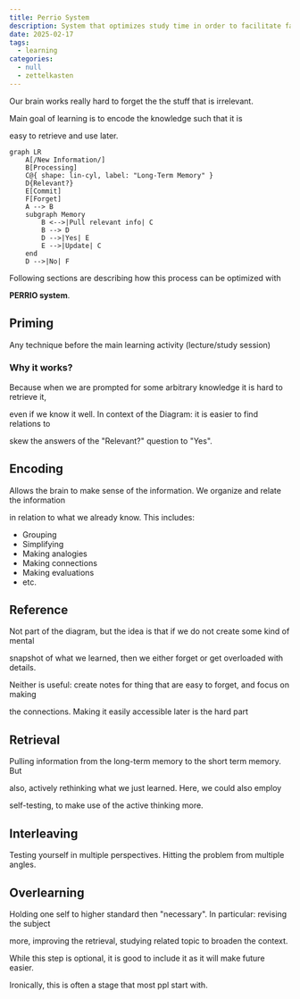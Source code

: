 ```yaml
---
title: Perrio System
description: System that optimizes study time in order to facilitate faster learning
date: 2025-02-17
tags:
  - learning
categories:
  - null
  - zettelkasten
---
```


Our brain works really hard to forget the the stuff that is irrelevant. 

Main goal of learning is to encode the knowledge such that it is 

easy to retrieve and use later.

```mermaid
graph LR
    A[/New Information/]
	B[Processing]
	C@{ shape: lin-cyl, label: "Long-Term Memory" }
	D{Relevant?}
	E[Commit]
	F[Forget]
	A --> B
	subgraph Memory
		B <-->|Pull relevant info| C
		B --> D
		D -->|Yes| E
		E -->|Update| C
	end 
	D -->|No| F
```

Following sections are describing how this process can be optimized with 

**PERRIO system**.

## Priming

Any technique before the main learning activity (lecture/study session)

### Why it works?

Because when we are prompted for some arbitrary knowledge it is hard to retrieve it, 

even if we know it well. In context of the Diagram: it is easier to find relations to 

skew the answers of the "Relevant?" question to "Yes".

## Encoding

Allows the brain to make sense of the information. We organize and relate the information

in relation to what we already know. This includes:

- Grouping
- Simplifying
- Making analogies
- Making connections
- Making evaluations
- etc.

## Reference

Not part of the diagram, but the idea is that if we do not create some kind of mental 

snapshot of what we learned, then we either forget or get overloaded with details.

Neither is useful: create notes for thing that are easy to forget, and focus on making 

the connections. Making it easily accessible later is the hard part

## Retrieval

Pulling information from the long-term memory to the short term memory. But

also, actively rethinking what we just learned. Here, we could also employ

self-testing, to make use of the active thinking more.

## Interleaving

Testing yourself in multiple perspectives. Hitting the problem from multiple angles.

## Overlearning

Holding one self to higher standard then "necessary". In particular: revising the subject

more, improving the retrieval, studying related topic to broaden the context.

While this step is optional, it is good to include it as it will make future easier. 

Ironically, this is often a stage that most ppl start with.
